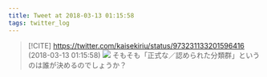```yaml
---
title: Tweet at 2018-03-13 01:15:58
tags: twitter_log
---
```


> [!CITE] https://twitter.com/kaisekiriu/status/973231133201596416 (2018-03-13 01:15:58)
> ![](https://twitter.com/kaisekiriu/status/973231133201596416)
> そもそも「正式な／認められた分類群」というのは誰が決めるのでしょうか？
